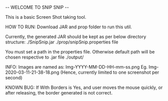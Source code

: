 -- WELCOME TO SNIP SNIP --

This is a basic Screen Shot taking tool. 

HOW TO RUN:
Download JAR and prop folder to run this util.

Currently, the generated JAR should be kept as per below directory structure:
./SnipSnip.jar
./prop/snipSnip.properties file

You must set a path in the properties file. Otherwise default path will be chosen respective to .jar file
./output/

INFO:
Images are named as:
Img-YYYY-MM-DD-HH-mm-ss.png
Eg. Img-2020-03-11-21-38-18.png
(Hence, currently limited to one screenshot per second)

KNOWN BUG:
If With Borders is Yes, and user moves the mouse quickly, or after releasing, the border generated is not correct.
